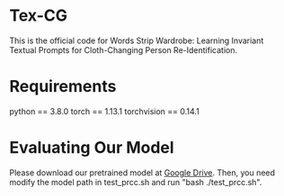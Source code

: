 # Tex-CG
This is the official code for Words Strip Wardrobe: Learning Invariant Textual Prompts for Cloth-Changing Person Re-Identification.
# Requirements
python == 3.8.0
torch == 1.13.1
torchvision == 0.14.1
# Evaluating Our Model
Please download our pretrained model at <a href='https://drive.google.com/file/d/1_oI7KnuHBcOr0xFkzGjXVh8c2dnYVvVk/view?usp=sharing'>Google Drive</a>. Then, you need modify the model path in test_prcc.sh and run "bash ./test_prcc.sh".
